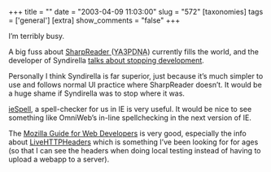 +++
title = ""
date = "2003-04-09 11:03:00"
slug = "572"
[taxonomies]
tags = ['general']
[extra]
show_comments = "false"
+++

I’m terribly busy.

A big fuss about [SharpReader ](http://www.hutteman.com/sharpreader/ "Another aggregator")(<acronym title="Yet Another 3-Paned .Net Aggregator">YA3PDNA</acronym>) currently fills the world, and the developer of Syndirella [talks about stopping development](http://home.yole.ru/weblog/archives/000091.html).

Personally I think Syndirella is far superior, just because it’s much simpler to use and follows normal UI practice where SharpReader doesn’t. It would be a huge shame if Syndirella was to stop where it was.

[ieSpell](http://www.iespell.com/), a spell-checker for us in IE is very useful. It would be nice to see something like OmniWeb’s in-line spellchecking in the next version of IE.

The [Mozilla Guide for Web Developers](http://gemal.dk/mozilla/mozdev.html) is very good, especially the info about [LiveHTTPHeaders](http://livehttpheaders.mozdev.org/) which is something I’ve been looking for for ages (so that I can see the headers when doing local testing instead of having to upload a webapp to a server).

